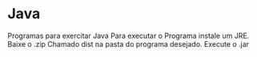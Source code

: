 # Java
Programas para exercitar Java
Para executar o Programa instale um JRE.
Baixe o .zip Chamado dist na pasta do programa desejado.
Execute o .jar 
